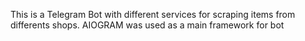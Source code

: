 This is a Telegram Bot with different services for scraping items from differents shops.
AIOGRAM was used as a main framework for bot

